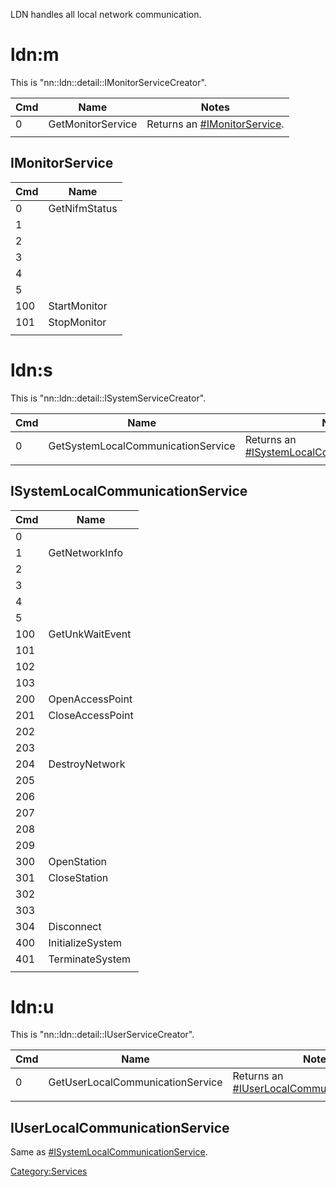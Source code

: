 LDN handles all local network communication.

# ldn:m

This is
"nn::ldn::detail::IMonitorServiceCreator".

| Cmd | Name              | Notes                                                        |
| --- | ----------------- | ------------------------------------------------------------ |
| 0   | GetMonitorService | Returns an [\#IMonitorService](#IMonitorService "wikilink"). |
|     |                   |                                                              |

## IMonitorService

| Cmd | Name          |
| --- | ------------- |
| 0   | GetNifmStatus |
| 1   |               |
| 2   |               |
| 3   |               |
| 4   |               |
| 5   |               |
| 100 | StartMonitor  |
| 101 | StopMonitor   |
|     |               |

# ldn:s

This is
"nn::ldn::detail::ISystemServiceCreator".

| Cmd | Name                               | Notes                                                                                          |
| --- | ---------------------------------- | ---------------------------------------------------------------------------------------------- |
| 0   | GetSystemLocalCommunicationService | Returns an [\#ISystemLocalCommunicationService](#ISystemLocalCommunicationService "wikilink"). |
|     |                                    |                                                                                                |

## ISystemLocalCommunicationService

| Cmd | Name             |
| --- | ---------------- |
| 0   |                  |
| 1   | GetNetworkInfo   |
| 2   |                  |
| 3   |                  |
| 4   |                  |
| 5   |                  |
| 100 | GetUnkWaitEvent  |
| 101 |                  |
| 102 |                  |
| 103 |                  |
| 200 | OpenAccessPoint  |
| 201 | CloseAccessPoint |
| 202 |                  |
| 203 |                  |
| 204 | DestroyNetwork   |
| 205 |                  |
| 206 |                  |
| 207 |                  |
| 208 |                  |
| 209 |                  |
| 300 | OpenStation      |
| 301 | CloseStation     |
| 302 |                  |
| 303 |                  |
| 304 | Disconnect       |
| 400 | InitializeSystem |
| 401 | TerminateSystem  |
|     |                  |

# ldn:u

This is
"nn::ldn::detail::IUserServiceCreator".

| Cmd | Name                             | Notes                                                                                      |
| --- | -------------------------------- | ------------------------------------------------------------------------------------------ |
| 0   | GetUserLocalCommunicationService | Returns an [\#IUserLocalCommunicationService](#IUserLocalCommunicationService "wikilink"). |
|     |                                  |                                                                                            |

## IUserLocalCommunicationService

Same as
[\#ISystemLocalCommunicationService](#ISystemLocalCommunicationService "wikilink").

[Category:Services](Category:Services "wikilink")
